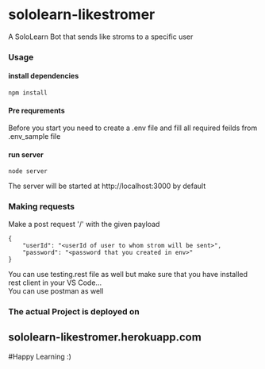 # sololearn-likestromer
A SoloLearn Bot that sends like stroms to a specific user

### Usage
#### install dependencies
```
npm install
```

#### Pre requrements
Before you start you need to create a .env file and fill all required feilds from .env_sample file

#### run server
```
node server
```
The server will be started at http://localhost:3000 by default

### Making requests

Make a post request '/' with the given payload
```
{
    "userId": "<userId of user to whom strom will be sent>",
    "password": "<password that you created in env>"
}
```
You can use testing.rest file as well but make sure that you have installed rest client in your VS Code...<br>
You can use postman as well

### The actual Project is deployed on 
## sololearn-likestromer.herokuapp.com

#Happy Learning :)
